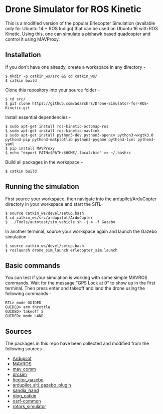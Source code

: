 # Drone Simulator for ROS Kinetic

This is a modified version of the popular Erlecopter Simulation (available only for Ubuntu 14 + ROS Indigo) that can be used on Ubuntu 16 with ROS Kinetic. Using this, one can simulate a pixhawk based quadcopter and control it using MAVProxy.

## Installation

If you don't have one already, create a workspace in any directory -

~~~
$ mkdir -p catkin_ws/src && cd catkin_ws/   
$ catkin build
~~~

Clone this repository into your source folder -

~~~
$ cd src/   
$ git clone https://github.com/adarshrs/Drone-Simulator-for-ROS-Kinetic.git
~~~

Install essential dependencies -

~~~
$ sudo apt-get install ros-kinetic-octomap-ros    
$ sudo apt-get install ros-kinetic-mavlink
$ sudo apt-get install python3-dev python3-opencv python3-wxgtk3.0 python3-pip python3-matplotlib python3-pygame python3-lxml python3-yaml
$ pip install MAVProxy
$ echo "export PATH=$PATH:$HOME/.local/bin" >> ~/.bashrc
~~~

Build all packages in the workspace -

~~~
$ catkin build
~~~

## Running the simulation

First source your workspace, then navigate into the ardupilot/ArduCopter directory in your workspace and start the SITL- 

~~~
$ source catkin_ws/devel/setup.bash   
$ cd catkin_ws/src/ardupilot/ArduCopter   
$ ../Tools/autotest/sim_vehicle.sh -j 4 -f Gazebo
~~~

In another terminal, source your workspace again and launch the Gazebo simulation - 

~~~
$ source catkin_ws/devel/setup.bash   
$ roslaunch drone_sim_launch erlecopter_sim.launch
~~~

## Basic commands

You can test if your simulation is working with some simple MAVROS commands. Wait for the message "GPS Lock at 0" to show up in the first terminal. Then press enter and takeoff and land the drone using the following commands -

~~~
RTL> mode GUIDED    
GUIDED> arm throttle    
GUIDED> takeoff 5   
GUIDED> mode LAND
~~~

## Sources

The packages in this repo have been collected and modified from the following sources -

* [Ardupilot](https://github.com/ArduPilot/ardupilot)
* [MAVROS](https://github.com/mavlink/mavros/tree/indigo-devel)
* [mav_comm](https://github.com/ethz-asl/mav_comm)
* [drcsim](https://github.com/Hurisa/drcsim)
* [hector_gazebo](https://github.com/tu-darmstadt-ros-pkg/hector_gazebo/tree/indigo-devel)
* [ardupilot_sitl_gazebo_plugin](https://github.com/Hurisa/ardupilot_sitl_gazebo_plugin)
* [sandia_hand](https://github.com/Hurisa/sandia_hand)
* [glog_catkin](https://github.com/ethz-asl/glog_catkin)
* [osrf-common](https://bitbucket.org/osrf/osrf-common/src/default/)
* [rotors_simulator](https://github.com/ethz-asl/rotors_simulator)
